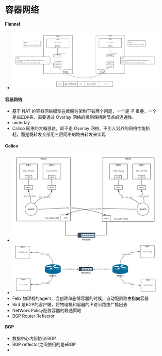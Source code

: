 # 容器网络
#### Flannel
* ![01ee306698c7dd6207e80fea0a8238](media/15489242610954/01ee306698c7dd6207e80fea0a8238c8.jpg)

#### 容器网络
* 基于 NAT 的容器网络模型在微服务架构下有两个问题，一个是 IP 重叠，一个是端口冲突，需要通过 Overlay 网络的机制保持跨节点的连通性。
* underlay
* Calico 网络的大概思路，即不走 Overlay 网络，不引入另外的网络性能损耗，而是将转发全部用三层网络的路由转发来实现

#### Calico
* ![c3e999c033a0417df98c0bcc34c9349](media/15489242610954/c3e999c033a0417df98c0bcc34c9349c.jpg)
* ![e59559ad7b46b9811553b6b0a85e8e7d](media/15489242610954/e59559ad7b46b9811553b6b0a85e8e7d.jpg)
* Felix 物理机的agent，当创建和删除容器的时候，自动配置路由指向容器
* Bird 是BGP的客户端，将物理机和容器的IP访问路由广播出去
* NetWork Policy配置容器的联通策略
* BGP Router Reflector

#### BGP
* 数据中心内部协议iBGP
* BGP reflector之间使用的是eBGP
* 